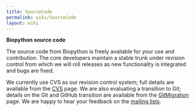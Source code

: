 ```yaml
---
title: SourceCode
permalink: wiki/SourceCode
layout: wiki
---
```


**Biopython source code**

The source code from Biopython is freely available for your use and
contribution. The core developers maintain a stable trunk under revision
control from which we will roll releases as new functionality is
integrated and bugs are fixed.

We currently use CVS as our revision control system; full details are
available from the [CVS](CVS "wikilink") page. We are also evaluating a
transition to Git; details on the Git and GitHub transition are
available from the [GitMigration](GitMigration "wikilink") page. We are
happy to hear your feedback on the [ mailing
lists](Mailing_lists "wikilink").

